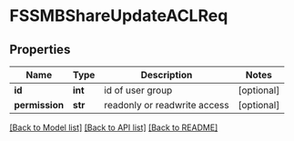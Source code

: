 # FSSMBShareUpdateACLReq

## Properties
Name | Type | Description | Notes
------------ | ------------- | ------------- | -------------
**id** | **int** | id of user group | [optional] 
**permission** | **str** | readonly or readwrite access | [optional] 

[[Back to Model list]](../README.md#documentation-for-models) [[Back to API list]](../README.md#documentation-for-api-endpoints) [[Back to README]](../README.md)


